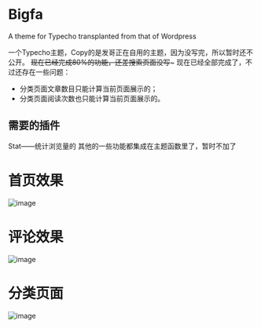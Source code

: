 # Bigfa
A theme for Typecho transplanted from that of Wordpress

一个Typecho主题，Copy的是发哥正在自用的主题，因为没写完，所以暂时还不公开。
~~现在已经完成80%的功能，还差搜索页面没写~~~
现在已经全部完成了，不过还存在一些问题：
- 分类页面文章数目只能计算当前页面展示的；
- 分类页面阅读次数也只能计算当前页面展示的。


## 需要的插件
Stat——统计浏览量的
其他的一些功能都集成在主题函数里了，暂时不加了

# 首页效果
![image](https://github.com/JohnStinky/Bigfa/raw/master/screenshot1.png)

# 评论效果
![image](https://github.com/JohnStinky/Bigfa/raw/master/screenshot2.png)

# 分类页面
![image](https://github.com/JohnStinky/Bigfa/raw/master/screenshot3.png)
